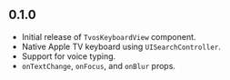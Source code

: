 ## 0.1.0

- Initial release of `TvosKeyboardView` component.
- Native Apple TV keyboard using `UISearchController`.
- Support for voice typing.
- `onTextChange`, `onFocus`, and `onBlur` props.

